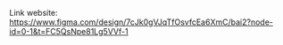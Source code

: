 Link website: https://www.figma.com/design/7cJk0gVJqTfOsvfcEa6XmC/bai2?node-id=0-1&t=FC5QsNpe81Lg5VVf-1
